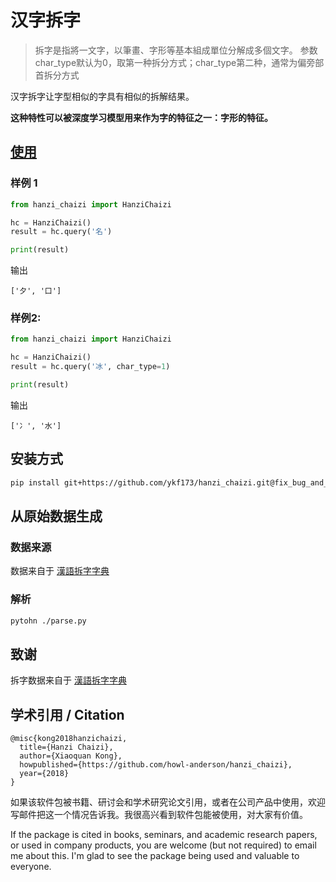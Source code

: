 # 汉字拆字

> 拆字是指將一文字，以筆畫、字形等基本組成單位分解成多個文字。
> 参数 char_type默认为0，取第一种拆分方式；char_type第二种，通常为偏旁部首拆分方式

汉字拆字让字型相似的字具有相似的拆解结果。

**这种特性可以被深度学习模型用来作为字的特征之一：字形的特征。**

## [使用](chaizi/README.md)
### 样例 1
```python
from hanzi_chaizi import HanziChaizi

hc = HanziChaizi()
result = hc.query('名')

print(result)
```

输出

```text
['夕', '口']
```

### 样例2:
```python
from hanzi_chaizi import HanziChaizi

hc = HanziChaizi()
result = hc.query('冰', char_type=1)

print(result)
```

输出

```text
['冫', '水']
```

## 安装方式
```bash
pip install git+https://github.com/ykf173/hanzi_chaizi.git@fix_bug_and_char_type
```


## 从原始数据生成
### 数据来源
数据来自于 [漢語拆字字典](https://github.com/kfcd/chaizi)

### 解析
```bash
pytohn ./parse.py
```

## 致谢
拆字数据来自于 [漢語拆字字典](https://github.com/kfcd/chaizi)

## 学术引用 / Citation

```
@misc{kong2018hanzichaizi,
  title={Hanzi Chaizi},
  author={Xiaoquan Kong},
  howpublished={https://github.com/howl-anderson/hanzi_chaizi},
  year={2018}
}
```

如果该软件包被书籍、研讨会和学术研究论文引用，或者在公司产品中使用，欢迎写邮件把这一个情况告诉我。我很高兴看到软件包能被使用，对大家有价值。

If the package is cited in books, seminars, and academic research papers, or used in company products, you are welcome (but not required) to email me about this. I'm glad to see the package being used and valuable to everyone.

